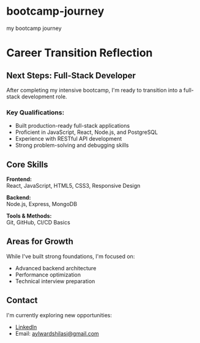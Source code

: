# bootcamp-journey
my bootcamp journey

# Career Transition Reflection

## Next Steps: Full-Stack Developer

After completing my intensive bootcamp, I'm ready to transition into a full-stack development role.

### Key Qualifications:
- Built production-ready full-stack applications
- Proficient in JavaScript, React, Node.js, and PostgreSQL
- Experience with RESTful API development
- Strong problem-solving and debugging skills

## Core Skills

**Frontend:**  
React, JavaScript, HTML5, CSS3, Responsive Design

**Backend:**  
Node.js, Express, MongoDB

**Tools & Methods:**  
Git, GitHub, CI/CD Basics

## Areas for Growth

While I've built strong foundations, I'm focused on:
- Advanced backend architecture
- Performance optimization
- Technical interview preparation

## Contact

I'm currently exploring new opportunities:

- [LinkedIn](https://www.linkedin.com/in/aylward-shilasi-7aa61a11b/)
- Email: aylwardshilasi@gmail.com

